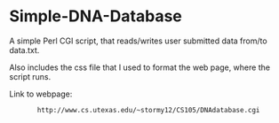 Simple-DNA-Database
===================

A simple Perl CGI script, that reads/writes user submitted data from/to data.txt.

Also includes the css file that I used to format the web page, where the script runs.

Link to webpage:
           
           http://www.cs.utexas.edu/~stormy12/CS105/DNAdatabase.cgi
